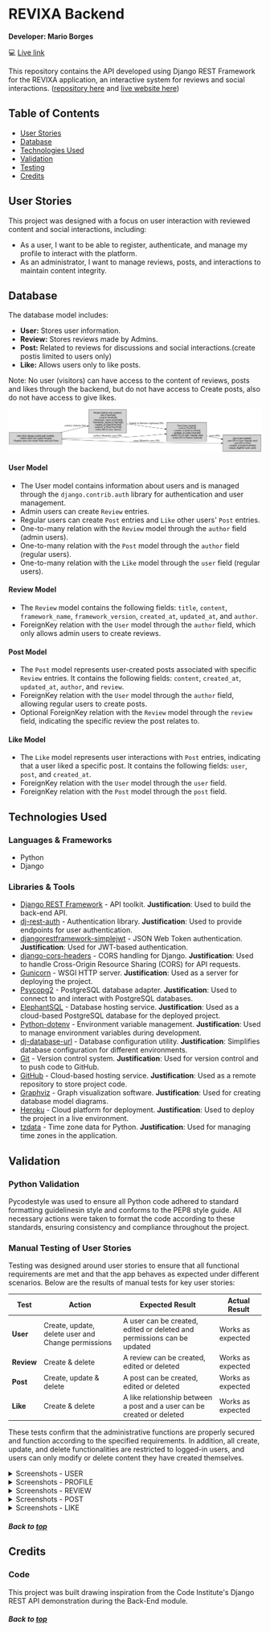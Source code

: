 # REVIXA Backend

**Developer: Mario Borges**

💻 [Live link](https://revixa-2c64c0effe9d.herokuapp.com/)

This repository contains the API developed using Django REST Framework for the REVIXA application, an interactive system for reviews and social interactions. ([repository here](https://github.com/MarioLFB/Revixa-frontend) and [live website here](https://revixa-frontend-d26a64f75023.herokuapp.com/))

## Table of Contents
  - [User Stories](#user-stories)
  - [Database](#database)
  - [Technologies Used](#technologies-used)
  - [Validation](#validation)
  - [Testing](#manual-testing-of-user-stories)
  - [Credits](#credits)

## User Stories

This project was designed with a focus on user interaction with reviewed content and social interactions, including:
- As a user, I want to be able to register, authenticate, and manage my profile to interact with the platform.
- As an administrator, I want to manage reviews, posts, and interactions to maintain content integrity.

## Database

The database model includes:
- **User:** Stores user information.
- **Review:** Stores reviews made by Admins.
- **Post:** Related to reviews for discussions and social interactions.(create postis limited to users only)
- **Like:** Allows users only to like posts.

Note: No user (visitors) can have access to the content of reviews, posts and likes through the backend, but do not have access to Create posts, also do not have access to give likes.


![Database Model](docs/drf_models_revixa.png)

#### User Model

- The User model contains information about users and is managed through the `django.contrib.auth` library for authentication and user management.
- Admin users can create `Review` entries.
- Regular users can create `Post` entries and `Like` other users' `Post` entries.
- One-to-many relation with the `Review` model through the `author` field (admin users).
- One-to-many relation with the `Post` model through the `author` field (regular users).
- One-to-many relation with the `Like` model through the `user` field (regular users).

#### Review Model

- The `Review` model contains the following fields: `title`, `content`, `framework_name`, `framework_version`, `created_at`, `updated_at`, and `author`.
- ForeignKey relation with the `User` model through the `author` field, which only allows admin users to create reviews.

#### Post Model

- The `Post` model represents user-created posts associated with specific `Review` entries. It contains the following fields: `content`, `created_at`, `updated_at`, `author`, and `review`.
- ForeignKey relation with the `User` model through the `author` field, allowing regular users to create posts.
- Optional ForeignKey relation with the `Review` model through the `review` field, indicating the specific review the post relates to.

#### Like Model

- The `Like` model represents user interactions with `Post` entries, indicating that a user liked a specific post. It contains the following fields: `user`, `post`, and `created_at`.
- ForeignKey relation with the `User` model through the `user` field.
- ForeignKey relation with the `Post` model through the `post` field.

## Technologies Used

### Languages & Frameworks

- Python
- Django

### Libraries & Tools

- [Django REST Framework](https://www.django-rest-framework.org/) - API toolkit. **Justification**: Used to build the back-end API.
- [dj-rest-auth](https://dj-rest-auth.readthedocs.io/en/latest/) - Authentication library. **Justification**: Used to provide endpoints for user authentication.
- [djangorestframework-simplejwt](https://django-rest-framework-simplejwt.readthedocs.io/en/latest/) - JSON Web Token authentication. **Justification**: Used for JWT-based authentication.
- [django-cors-headers](https://pypi.org/project/django-cors-headers/) - CORS handling for Django. **Justification**: Used to handle Cross-Origin Resource Sharing (CORS) for API requests.
- [Gunicorn](https://gunicorn.org/) - WSGI HTTP server. **Justification**: Used as a server for deploying the project.
- [Psycopg2](https://www.psycopg.org/docs/) - PostgreSQL database adapter. **Justification**: Used to connect to and interact with PostgreSQL databases.
- [ElephantSQL](https://www.elephantsql.com/) - Database hosting service. **Justification**: Used as a cloud-based PostgreSQL database for the deployed project.
- [Python-dotenv](https://pypi.org/project/python-dotenv/) - Environment variable management. **Justification**: Used to manage environment variables during development.
- [dj-database-url](https://pypi.org/project/dj-database-url/) - Database configuration utility. **Justification**: Simplifies database configuration for different environments.
- [Git](https://git-scm.com/) - Version control system. **Justification**: Used for version control and to push code to GitHub.
- [GitHub](https://github.com/) - Cloud-based hosting service. **Justification**: Used as a remote repository to store project code.
- [Graphviz](https://graphviz.org/) - Graph visualization software. **Justification**: Used for creating database model diagrams.
- [Heroku](https://www.heroku.com/) - Cloud platform for deployment. **Justification**: Used to deploy the project in a live environment.
- [tzdata](https://pypi.org/project/tzdata/) - Time zone data for Python. **Justification**: Used for managing time zones in the application.

## Validation

### Python Validation

Pycodestyle was used to ensure all Python code adhered to standard formatting guidelinesin style and conforms to the PEP8 style guide. All necessary actions were taken to format the code according to these standards, ensuring consistency and compliance throughout the project.

### Manual Testing of User Stories

Testing was designed around user stories to ensure that all functional requirements are met and that the app behaves as expected under different scenarios. Below are the results of manual tests for key user stories:

**Test** | **Action** | **Expected Result** | **Actual Result**
-------- | ------------------- | ------------------- | -----------------
**User** | Create, update, delete user and Change permissions | A user can be created, edited or deleted and permissions can be updated | Works as expected
**Review** | Create & delete | A review can be created, edited or deleted | Works as expected
**Post** | Create, update & delete | A post can be created, edited or deleted | Works as expected
**Like** | Create & delete | A like relationship between a post and a user can be created or deleted | Works as expected

These tests confirm that the administrative functions are properly secured and function according to the specified requirements. In addition, all create, update, and delete functionalities are restricted to logged-in users, and users can only modify or delete content they have created themselves.

<details><summary>Screenshots - USER</summary>
    <details><summary>Create user</summary>
    <img src="docs\manual_test\user_test_1.jpg">
    <br>
    <img src="docs\manual_test\user_test_2.jpg">
    <br>
    <img src="docs\manual_test\user_test_3.jpg">
    <br>
    </details>
</details>

<details><summary>Screenshots - PROFILE</summary>
    <details><summary>Update profile</summary>
    <img src="docs\manual_test\user_test_4.jpg">
    <br>
    <img src="docs\manual_test\user_test_5.jpg">
    <br>
    <img src="docs\manual_test\user_test_6.jpg">
    <br>
    <img src="docs\manual_test\user_test_8.jpg">
    </details>
    <details><summary>Delete profile</summary>
    <img src="docs\manual_test\user_test_7.jpg">
    <br>
    <img src="docs\manual_test\user_test_9.jpg">
    <br>
    <img src="docs\manual_test\user_test_10.jpg">
    <br>
    <img src="docs\manual_test\user_test_11.jpg">
    <br>
    </details>
</details>

<details><summary>Screenshots - REVIEW</summary>
    <details><summary>Create Review</summary>
    <img src="docs\manual_test\user_test_review_1.jpg">
    <br>
    <img src="docs\manual_test\user_test_review_2.jpg">
    <br>
    <img src="docs\manual_test\user_test_review_3.jpg">
    <br>
    </details>
    <details><summary>Update Review</summary>
    <img src="docs\manual_test\user_test_review_4.jpg">
    <br>
    <img src="docs\manual_test\user_test_review_5.jpg">
    <br>
    </details>
    <details><summary>Delete Review</summary>
    <img src="docs\manual_test\user_test_review_7.jpg">
    <br>
    <img src="docs\manual_test\user_test_review_8.jpg">
    <br>
    <img src="docs\manual_test\user_test_review_9.jpg">
    <br>
    </details>
</details>

<details><summary>Screenshots - POST</summary>
    <details><summary>Create Post</summary>
    <img src="docs\manual_test\user_test_posts_1.jpg">
    <br>
    <img src="docs\manual_test\user_test_posts_2.jpg">
    <br>
    <img src="docs\manual_test\user_test_posts_3.jpg">
    <br>
    <img src="docs\manual_test\user_test_posts_4.jpg">
    <br>
    </details>
    <details><summary>Update Post</summary>
    <img src="docs\manual_test\user_test_posts_8.jpg">
    <br>
    <img src="docs\manual_test\user_test_posts_9.jpg">
    <br>
    </details>
    <details><summary>Delete Post</summary>
    <img src="docs\manual_test\user_test_posts_5.jpg">
    <br>
    <img src="docs\manual_test\user_test_posts_6.jpg">
    <br>
    <img src="docs\manual_test\user_test_posts_7.jpg">
    <br>
    </details>
</details>

<details><summary>Screenshots - LIKE</summary>
    <details><summary>Create Like</summary>
    <img src="docs\manual_test\user_test_likes_1.jpg">
    <br>
    <img src="docs\manual_test\user_test_likes_2.jpg">
    <br>
    <img src="docs\manual_test\user_test_likes_3.jpg">
    <br>
    <img src="docs\manual_test\user_test_likes_4.jpg">
    <br>
    </details>
    <details><summary>Update Like</summary>
    <img src="docs\manual_test\user_test_likes_5.jpg">
    <br>
    <img src="docs\manual_test\user_test_likes_6.jpg">
    <br>
    </details>
    <details><summary>Delete Like</summary>
    <img src="docs\manual_test\user_test_likes_7.jpg">
    <br>
    <img src="docs\manual_test\user_test_likes_8.jpg">
    <br>
    <img src="docs\manual_test\user_test_likes_9.jpg">
    <br>
    </details>
</details>

##### Back to [top](#table-of-contents)


## Credits


### Code

This project was built drawing inspiration from the Code Institute's Django REST API demonstration during the Back-End module.

##### Back to [top](#table-of-contents)